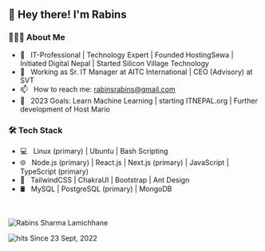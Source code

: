 <h2>👋 Hey there! I'm Rabins</h2>

<h3> 👨🏻‍💻 About Me </h3>

- 🤔 &nbsp; IT-Professional | Technology Expert | Founded HostingSewa | Initiated Digital Nepal | Started Silicon Village Technology
- 💼 &nbsp; Working as Sr. IT Manager at AITC International | CEO (Advisory) at SVT
- 📫 &nbsp; How to reach me: rabinsrabins@gmail.com
- 🥅 &nbsp; 2023 Goals: Learn Machine Learning | starting ITNEPAL.org | Further development of Host Mario

<h3> 🛠 Tech Stack </h3>

- 💻 &nbsp; Linux (primary) | Ubuntu | Bash Scripting 
- 🌐 &nbsp; Node.js  (primary) | React.js | Next.js  (primary) | JavaScript | TypeScript (primary)
- 💈 &nbsp; TailwindCSS | ChakraUI | Bootstrap | Ant Design
- 🛢 &nbsp; MySQL | PostgreSQL  (primary) | MongoDB

<br/>




<p><img align="center" src="https://github-readme-streak-stats.herokuapp.com/?user=rabinsxp&" alt="Rabins Sharma Lamichhane" /></p>

![hits](https://visitor-badge.laobi.icu/badge?page_id=rabinsxp) Since 23 Sept, 2022

<!--
**rabinsxp/rabinsxp** is a ✨ _special_ ✨ repository because its `README.md` (this file) appears on your GitHub profile.

Here are some ideas to get you started:

- 🔭 I’m currently working on Host Mario, an ultimate web hosting automation solution.
- 🌱 I’m currently learning ...
- 👯 I’m looking to collaborate on ...
- 🤔 I’m looking for help with ...
- 💬 Ask me about ...
- 📫 How to reach me: ...
- 😄 Pronouns: ...
- ⚡ Fun fact: ...
-->
